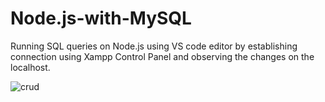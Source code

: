 # Node.js-with-MySQL
Running SQL queries on Node.js using VS code editor by establishing connection using Xampp Control Panel and observing the changes on the localhost.

![crud](https://user-images.githubusercontent.com/68140375/119216245-48216e80-baf0-11eb-8ff7-e472b29f5e0d.png)
